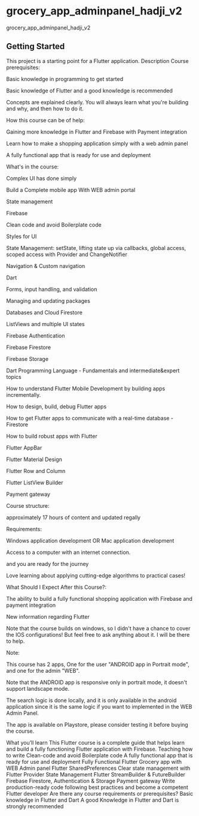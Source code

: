 # grocery_app_adminpanel_hadji_v2

grocery_app_adminpanel_hadji_v2

## Getting Started

This project is a starting point for a Flutter application.
Description
Course prerequisites:

Basic knowledge in programming to get started

Basic knowledge of Flutter and a good knowledge is recommended

Concepts are explained clearly. You will always learn what you're building and why, and then how to do it.

How this course can be of help:

Gaining more knowledge in Flutter and Firebase with Payment integration

Learn how to make a shopping application simply with a web admin panel

A fully functional app that is ready for use and deployment

What's in the course:

Complex UI has done simply

Build a Complete mobile app With WEB admin portal

State management

Firebase

Clean code and avoid Boilerplate code

Styles for UI

State Management: setState, lifting state up via callbacks, global access, scoped access with Provider and ChangeNotifier

Navigation & Custom navigation

Dart

Forms, input handling, and validation

Managing and updating packages

Databases and Cloud Firestore

ListViews and multiple UI states

Firebase Authentication

Firebase Firestore

Firebase Storage

Dart Programming Language - Fundamentals and intermediate&expert topics

How to understand Flutter Mobile Development by building apps incrementally.

How to design, build, debug Flutter apps

How to get Flutter apps to communicate with a real-time database - Firestore

How to build robust apps with Flutter

Flutter AppBar

Flutter Material Design

Flutter Row and Column

Flutter ListView Builder

Payment gateway

Course structure:

approximately 17 hours of content and updated regally

Requirements:

Windows application development OR Mac application development

Access to a computer with an internet connection.

and you are ready for the journey

Love learning about applying cutting-edge algorithms to practical cases!

What Should I Expect After this Course?:

The ability to build a fully functional shopping application with Firebase and payment integration

New information regarding Flutter

Note that the course builds on windows, so I didn't have a chance to cover the IOS configurations! But feel free to ask anything about it. I will be there to help.



Note:

This course has 2 apps, One for the user "ANDROID app in Portrait mode", and one for the admin "WEB".

Note that the ANDROID app is responsive only in portrait mode, it doesn't support landscape mode.



The search logic is done locally, and it is only available in the android application since it is the same logic if you want to implemented in the WEB Admin Panel.

The app is available on Playstore, please consider testing it before buying the course.

What you’ll learn
This Flutter course is a complete guide that helps learn and build a fully functioning Flutter application with Firebase.
Teaching how to write Clean-code and avoid Boilerplate code
A fully functional app that is ready for use and deployment
Fully Functional Flutter Grocery app with WEB Admin panel
Flutter SharedPreferences
Clear state management with Flutter Provider State Management
Flutter StreamBuilder & FutureBuilder
Firebase Firestore, Authentication & Storage
Payment gateway
Write production-ready code following best practices and become a competent Flutter developer
Are there any course requirements or prerequisites?
Basic knowledge in Flutter and Dart
A good Knowledge in Flutter and Dart is strongly recommended
